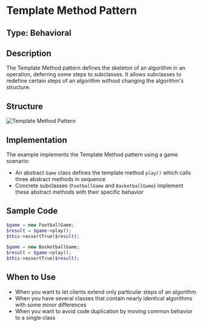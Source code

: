 # Template Method Pattern

## Type: Behavioral

## Description
The Template Method pattern defines the skeleton of an algorithm in an operation, deferring some steps to subclasses. It allows subclasses to redefine certain steps of an algorithm without changing the algorithm's structure.

## Structure
![Template Method Pattern](https://github.com/legrch/php-design-patterns/blob/master/~images/TemplateMethod.png)

## Implementation
The example implements the Template Method pattern using a game scenario:
- An abstract `Game` class defines the template method `play()` which calls three abstract methods in sequence
- Concrete subclasses (`FootballGame` and `BasketballGame`) implement these abstract methods with their specific behavior

## Sample Code

```php
$game = new FootballGame;
$result = $game->play();
$this->assertTrue($result);

$game = new BasketballGame;
$result = $game->play();
$this->assertTrue($result);
```

## When to Use
- When you want to let clients extend only particular steps of an algorithm
- When you have several classes that contain nearly identical algorithms with some minor differences
- When you want to avoid code duplication by moving common behavior to a single class
